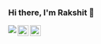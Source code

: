### Hi there, I'm Rakshit 👋

<a href="https://github.com/rakshitraj/rakshitraj">
  <img align="left" src="https://github-readme-stats.vercel.app/api?username=rakshitraj&count_private=true&show_icons=true&layout=compact" />
</a>

<p> 

<a href="https://www.linkedin.com/in/rakshitraj/">
  <img align="left" alt="Rakshit's's Linkdein" width="22px" src="https://cdn.jsdelivr.net/npm/simple-icons@v3/icons/linkedin.svg" />
  
</a>
<a href="https://www.medium.com/@rakshitr/">
  <img align="left" alt="Rakshit's Blog" width="22px" src="https://cdn.jsdelivr.net/npm/simple-icons@v3/icons/medium.svg" />
</a>

</p>
<!--
<a href="https://github.com/rakshitraj/rakshitraj">
  <img align="left" src="https://github-readme-stats.vercel.app/api/top-langs/?username=rakshitraj&layout=compact" />
</a>



**rakshitraj/rakshitraj** is a ✨ _special_ ✨ repository because its `README.md` (this file) appears on your GitHub profile.

Here are some ideas to get you started:

- 🔭 I’m currently working on ...
- 🌱 I’m currently learning ...
- 👯 I’m looking to collaborate on ...
- 🤔 I’m looking for help with ...
- 💬 Ask me about ...
- 📫 How to reach me: ...
- 😄 Pronouns: ...
- ⚡ Fun fact: ...
-->
